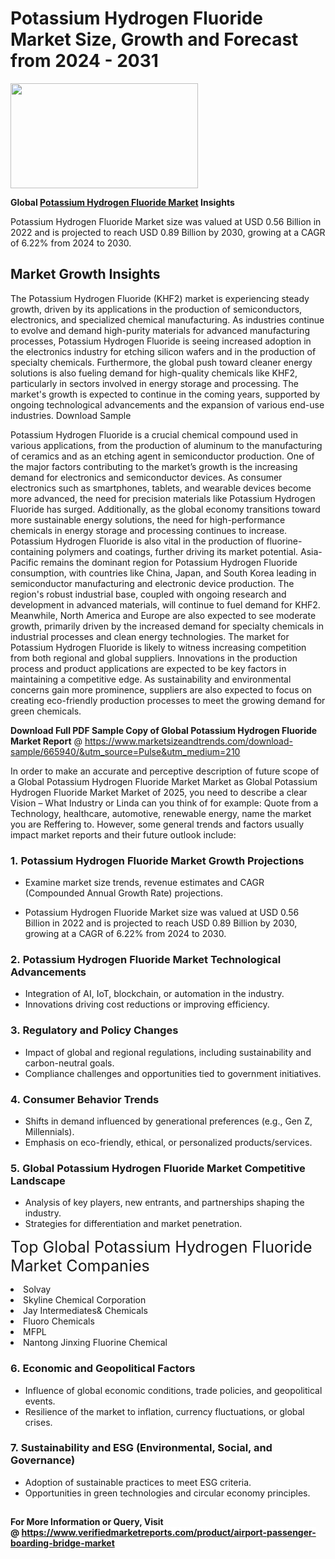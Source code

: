 <H1>Potassium Hydrogen Fluoride Market Size, Growth and Forecast from 2024 - 2031</H1><img class="aligncenter size-medium wp-image-584254" src="https://thirdeyenews.in/wp-content/uploads/2024/09/Global-Market-Research-300x168.jpeg" alt="" width="300" height="168" /><p><strong>Global&nbsp;<a href="https://www.marketsizeandtrends.com/download-sample/665940/&amp;utm_source=Pulse&amp;utm_medium=210">Potassium Hydrogen Fluoride Market</a> Insights</strong></p><p>Potassium Hydrogen Fluoride Market size was valued at USD 0.56 Billion in 2022 and is projected to reach USD 0.89 Billion by 2030, growing at a CAGR of 6.22% from 2024 to 2030.</p><p><h2>Market Growth Insights</h2> <p>The Potassium Hydrogen Fluoride (KHF2) market is experiencing steady growth, driven by its applications in the production of semiconductors, electronics, and specialized chemical manufacturing. As industries continue to evolve and demand high-purity materials for advanced manufacturing processes, Potassium Hydrogen Fluoride is seeing increased adoption in the electronics industry for etching silicon wafers and in the production of specialty chemicals. Furthermore, the global push toward cleaner energy solutions is also fueling demand for high-quality chemicals like KHF2, particularly in sectors involved in energy storage and processing. The market's growth is expected to continue in the coming years, supported by ongoing technological advancements and the expansion of various end-use industries. Download Sample </p> <p>Potassium Hydrogen Fluoride is a crucial chemical compound used in various applications, from the production of aluminum to the manufacturing of ceramics and as an etching agent in semiconductor production. One of the major factors contributing to the market’s growth is the increasing demand for electronics and semiconductor devices. As consumer electronics such as smartphones, tablets, and wearable devices become more advanced, the need for precision materials like Potassium Hydrogen Fluoride has surged. Additionally, as the global economy transitions toward more sustainable energy solutions, the need for high-performance chemicals in energy storage and processing continues to increase. Potassium Hydrogen Fluoride is also vital in the production of fluorine-containing polymers and coatings, further driving its market potential. Asia-Pacific remains the dominant region for Potassium Hydrogen Fluoride consumption, with countries like China, Japan, and South Korea leading in semiconductor manufacturing and electronic device production. The region's robust industrial base, coupled with ongoing research and development in advanced materials, will continue to fuel demand for KHF2. Meanwhile, North America and Europe are also expected to see moderate growth, primarily driven by the increased demand for specialty chemicals in industrial processes and clean energy technologies. The market for Potassium Hydrogen Fluoride is likely to witness increasing competition from both regional and global suppliers. Innovations in the production process and product applications are expected to be key factors in maintaining a competitive edge. As sustainability and environmental concerns gain more prominence, suppliers are also expected to focus on creating eco-friendly production processes to meet the growing demand for green chemicals. </p><p><span class=""><strong>Download Full PDF Sample Copy of Global Potassium Hydrogen Fluoride Market Report</strong> @ <a href="https://www.marketsizeandtrends.com/download-sample/665940/&amp;utm_source=Pulse&amp;utm_medium=210" target="_blank">https://www.marketsizeandtrends.com/download-sample/665940/&amp;utm_source=Pulse&amp;utm_medium=210</a></span></p><p>In order to make an accurate and perceptive description of future scope of a Global&nbsp;Potassium Hydrogen Fluoride Market Market as Global&nbsp;Potassium Hydrogen Fluoride Market Market of 2025, you need to describe a clear Vision &ndash; What Industry or Linda can you think of for example: Quote from a Technology, healthcare, automotive, renewable energy, name the market you are Reffering to. However, some general trends and factors usually impact market reports and their future outlook include:</p><h3>1.&nbsp;<strong>Potassium Hydrogen Fluoride Market Growth Projections</strong></h3><ul><li>Examine market size trends, revenue estimates and CAGR (Compounded Annual Growth Rate) projections.</li><li><p>Potassium Hydrogen Fluoride Market size was valued at USD 0.56 Billion in 2022 and is projected to reach USD 0.89 Billion by 2030, growing at a CAGR of 6.22% from 2024 to 2030.</p></li></ul><h3>2.&nbsp;<strong>Potassium Hydrogen Fluoride Market Technological Advancements</strong></h3><ul><li>Integration of AI, IoT, blockchain, or automation in the industry.</li><li>Innovations driving cost reductions or improving efficiency.</li></ul><h3>3.&nbsp;<strong>Regulatory and Policy Changes</strong></h3><ul><li>Impact of global and regional regulations, including sustainability and carbon-neutral goals.</li><li>Compliance challenges and opportunities tied to government initiatives.</li></ul><h3>4.&nbsp;<strong>Consumer Behavior Trends</strong></h3><ul><li>Shifts in demand influenced by generational preferences (e.g., Gen Z, Millennials).</li><li>Emphasis on eco-friendly, ethical, or personalized products/services.</li></ul><h3>5.&nbsp;<strong>Global Potassium Hydrogen Fluoride Market Competitive Landscape</strong></h3><ul><li>Analysis of key players, new entrants, and partnerships shaping the industry.</li><li>Strategies for differentiation and market penetration.</li></ul><p data-pm-slice="1 1 []"><span style="color: inherit; font-family: inherit; font-size: 25px;">Top Global Potassium Hydrogen Fluoride Market Companies</span></p><div class="" data-test-id=""><p><li>Solvay</li><li> Skyline Chemical Corporation</li><li> Jay Intermediates& Chemicals</li><li> Fluoro Chemicals</li><li> MFPL</li><li> Nantong Jinxing Fluorine Chemical</li></p></div><h3>6.&nbsp;<strong>Economic and Geopolitical Factors</strong></h3><ul><li>Influence of global economic conditions, trade policies, and geopolitical events.</li><li>Resilience of the market to inflation, currency fluctuations, or global crises.</li></ul><h3>7.&nbsp;<strong>Sustainability and ESG (Environmental, Social, and Governance)</strong></h3><ul><li>Adoption of sustainable practices to meet ESG criteria.</li><li>Opportunities in green technologies and circular economy principles.</li></ul><h2><strong style="font-size: 14px;">For More Information or Query, Visit @&nbsp;</strong><a style="background-color: #ffffff; font-size: 14px;" href="https://www.marketsizeandtrends.com/report/potassium-hydrogen-fluoride-market/" target="_blank">https://www.verifiedmarketreports.com/product/airport-passenger-boarding-bridge-market</a></h2>
